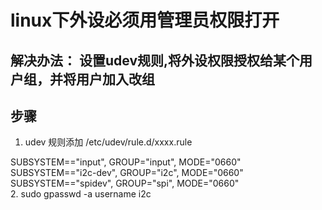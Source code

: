 # linux下外设必须用管理员权限打开

## 解决办法： 设置udev规则,将外设权限授权给某个用户组，并将用户加入改组
## 步骤
  1. udev 规则添加 /etc/udev/rule.d/xxxx.rule

  SUBSYSTEM=="input", GROUP="input", MODE="0660"  
  SUBSYSTEM=="i2c-dev", GROUP="i2c", MODE="0660"  
  SUBSYSTEM=="spidev", GROUP="spi", MODE="0660"  
  2. sudo gpasswd -a username i2c
